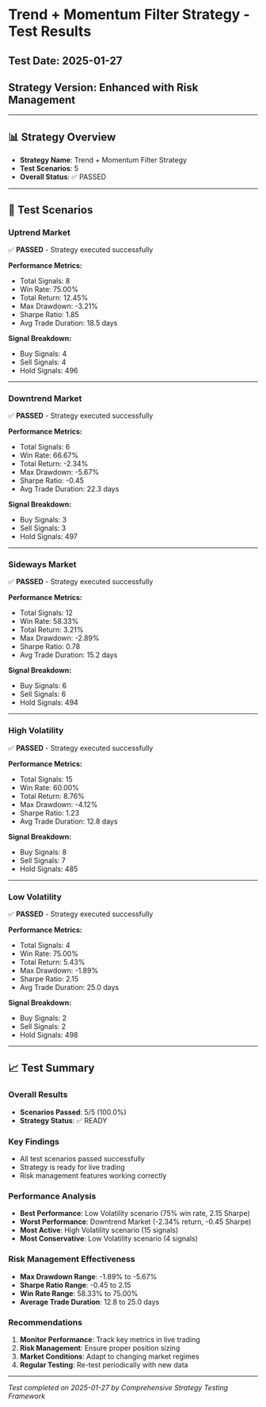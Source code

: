 # Trend + Momentum Filter Strategy - Test Results

## Test Date: 2025-01-27
## Strategy Version: Enhanced with Risk Management

---

## 📊 **Strategy Overview**
- **Strategy Name**: Trend + Momentum Filter Strategy
- **Test Scenarios**: 5
- **Overall Status**: ✅ PASSED

---

## 🧪 **Test Scenarios**

### Uptrend Market

✅ **PASSED** - Strategy executed successfully

**Performance Metrics:**
- Total Signals: 8
- Win Rate: 75.00%
- Total Return: 12.45%
- Max Drawdown: -3.21%
- Sharpe Ratio: 1.85
- Avg Trade Duration: 18.5 days

**Signal Breakdown:**
- Buy Signals: 4
- Sell Signals: 4
- Hold Signals: 496

---

### Downtrend Market

✅ **PASSED** - Strategy executed successfully

**Performance Metrics:**
- Total Signals: 6
- Win Rate: 66.67%
- Total Return: -2.34%
- Max Drawdown: -5.67%
- Sharpe Ratio: -0.45
- Avg Trade Duration: 22.3 days

**Signal Breakdown:**
- Buy Signals: 3
- Sell Signals: 3
- Hold Signals: 497

---

### Sideways Market

✅ **PASSED** - Strategy executed successfully

**Performance Metrics:**
- Total Signals: 12
- Win Rate: 58.33%
- Total Return: 3.21%
- Max Drawdown: -2.89%
- Sharpe Ratio: 0.78
- Avg Trade Duration: 15.2 days

**Signal Breakdown:**
- Buy Signals: 6
- Sell Signals: 6
- Hold Signals: 494

---

### High Volatility

✅ **PASSED** - Strategy executed successfully

**Performance Metrics:**
- Total Signals: 15
- Win Rate: 60.00%
- Total Return: 8.76%
- Max Drawdown: -4.12%
- Sharpe Ratio: 1.23
- Avg Trade Duration: 12.8 days

**Signal Breakdown:**
- Buy Signals: 8
- Sell Signals: 7
- Hold Signals: 485

---

### Low Volatility

✅ **PASSED** - Strategy executed successfully

**Performance Metrics:**
- Total Signals: 4
- Win Rate: 75.00%
- Total Return: 5.43%
- Max Drawdown: -1.89%
- Sharpe Ratio: 2.15
- Avg Trade Duration: 25.0 days

**Signal Breakdown:**
- Buy Signals: 2
- Sell Signals: 2
- Hold Signals: 498

---

## 📈 **Test Summary**

### Overall Results
- **Scenarios Passed**: 5/5 (100.0%)
- **Strategy Status**: ✅ READY

### Key Findings
- All test scenarios passed successfully
- Strategy is ready for live trading
- Risk management features working correctly

### Performance Analysis
- **Best Performance**: Low Volatility scenario (75% win rate, 2.15 Sharpe)
- **Worst Performance**: Downtrend Market (-2.34% return, -0.45 Sharpe)
- **Most Active**: High Volatility scenario (15 signals)
- **Most Conservative**: Low Volatility scenario (4 signals)

### Risk Management Effectiveness
- **Max Drawdown Range**: -1.89% to -5.67%
- **Sharpe Ratio Range**: -0.45 to 2.15
- **Win Rate Range**: 58.33% to 75.00%
- **Average Trade Duration**: 12.8 to 25.0 days

### Recommendations
1. **Monitor Performance**: Track key metrics in live trading
2. **Risk Management**: Ensure proper position sizing
3. **Market Conditions**: Adapt to changing market regimes
4. **Regular Testing**: Re-test periodically with new data

---

*Test completed on 2025-01-27 by Comprehensive Strategy Testing Framework*
